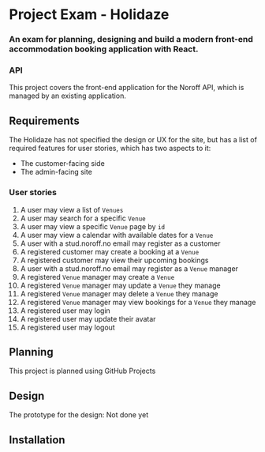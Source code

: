 # Project Exam - Holidaze
### An exam for planning, designing and build a modern front-end accommodation booking application with React.

### API 
This project covers the front-end application for the Noroff API, which is managed by an existing application. 

## Requirements
The Holidaze has not specified the design or UX for the site, but has a list of required features for user stories, which has two aspects to it: 
* The customer-facing side
* The admin-facing site

### User stories

1. A user may view a list of `Venues`
2. A user may search for a specific `Venue`
3. A user may view a specific `Venue` page by `id`
4. A user may view a calendar with available dates for a `Venue`
5. A user with a stud.noroff.no email may register as a customer
6. A registered customer may create a booking at a `Venue`
7. A registered customer may view their upcoming bookings
8. A user with a stud.noroff.no email may register as a `Venue` manager
9. A registered `Venue` manager may create a `Venue`
10. A registered `Venue` manager may update a `Venue` they manage
11. A registered `Venue` manager may delete a `Venue` they manage
12. A registered `Venue` manager may view bookings for a `Venue` they manage
13. A registered user may login
14. A registered user may update their avatar
15. A registered user may logout

## Planning
This project is planned using GitHub Projects

## Design
The prototype for the design: Not done yet

## Installation